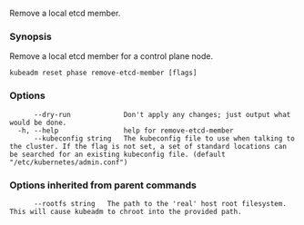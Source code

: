 
Remove a local etcd member.

### Synopsis

Remove a local etcd member for a control plane node.

```
kubeadm reset phase remove-etcd-member [flags]
```

### Options

```
      --dry-run             Don't apply any changes; just output what would be done.
  -h, --help                help for remove-etcd-member
      --kubeconfig string   The kubeconfig file to use when talking to the cluster. If the flag is not set, a set of standard locations can be searched for an existing kubeconfig file. (default "/etc/kubernetes/admin.conf")
```

### Options inherited from parent commands

```
      --rootfs string   The path to the 'real' host root filesystem. This will cause kubeadm to chroot into the provided path.
```
